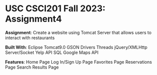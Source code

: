 # USC CSCI201 Fall 2023: Assignment4

**Assignment**:
Create a website using Tomcat Server that allows users to interact with restaurants

**Built With**:
  Eclipse
  Tomcat9.0
  GSON
  Drivers
  Threads
  jQuery/XMLHttp
  Server/Socket
  Yelp API
  SQL
  Google Maps API

**Features**:
  Home Page
  Log In/Sign Up Page
  Favorites Page
  Reservations Page
  Search Results Page
  
